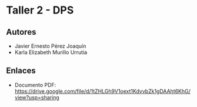 # Taller 2 - DPS

## Autores

* Javier Ernesto Pérez Joaquín
* Karla Elizabeth Murillo Urrutia

## Enlaces

- Documento PDF: https://drive.google.com/file/d/1tZHLGh9V1oext1KdvvbZk1gDAAht6KhG/view?usp=sharing

